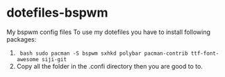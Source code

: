 # dotefiles-bspwm
My bspwm config files
To use my dotefiles you have to install following packages:
1. ``` bash sudo pacman -S bspwm sxhkd polybar pacman-contrib ttf-font-awesome siji-git```
2. Copy all the folder in the .confi directory then you are good to to.

